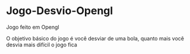 # Jogo-Desvio-Opengl
Jogo feito em Opengl

O objetivo básico do jogo é você desviar de uma bola, quanto mais você desvia mais difícil o jogo fica


